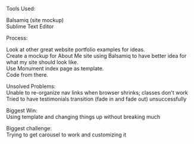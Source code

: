 Tools Used:

Balsamiq (site mockup)<br>
Sublime Text Editor

Process:

Look at other great website portfolio examples for ideas.<br>
Create a mockup for About Me site using Balsamiq to have better idea for what my site should look like.<br>
Use Monument index page as template.<br>
Code from there.

Unsolved Problems:<br>
Unable to re-organize nav links when browser shrinks; classes don't work
Tried to have testimonials transition (fade in and fade out) unsuccessfully

Biggest Win:<br>
Using template and changing things up without breaking much

Biggest challenge:<br>
Trying to get carousel to work and customizing it
